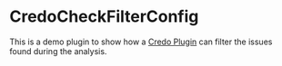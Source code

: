 # CredoCheckFilterConfig

This is a demo plugin to show how a [Credo Plugin](https://github.com/rrrene/credo#plugins) can filter the issues found during the analysis.
